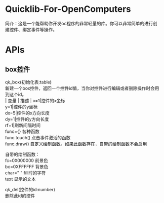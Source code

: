 # Quicklib-For-OpenComputers
简介：这是一个能帮助你开发oc程序的非常轻量的库。你可以非常简单的进行创建控件、绑定事件等操作。

# APIs
## box控件

qk_box(初始化表:table)  
新建一个box控件，返回一个控件id值，当你对控件进行编辑或者删除操作时会用到这个id。  
| 变量 | 描述 |
x=1|控件的x坐标  
y=1|控件的y坐标  
dx=5|控件的x方向长度  
dy=1|控件的y方向长度  
rf=1|刷新间隔时间  
func={} 各种函数  
func.touch() 点击事件激活的函数  
func.draw() 自定义绘制函数。如果此函数存在，自带的绘制函数不会启用  

自带的绘制函数：  
fc=0X000000 前景色  
bc=0XFFFFFF 背景色  
char=" " fill时的字符  
text 显示的文本  

qk_del(控件的id:number)  
删除此id的控件  
